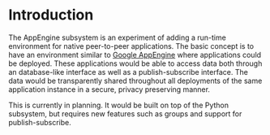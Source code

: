 # Introduction #

The AppEngine subsystem is an experiment of adding a run-time environment for native peer-to-peer applications. The basic concept is to have an environment similar to [Google AppEngine](http://code.google.com/appengine/) where applications could be deployed. These applications would be able to access data both through an database-like interface as well as a publish-subscribe interface. The data would be transparently shared throughout all deployments of the same application instance in a secure, privacy preserving manner.

This is currently in planning. It would be built on top of the Python subsystem, but requires new features such as groups and support for publish-subscribe.